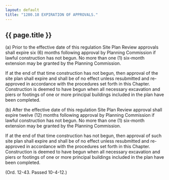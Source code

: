 ```yaml
---
layout: default 
title: "1280.18 EXPIRATION OF APPROVALS."
---
```


{{ page.title }}
----------------

​(a) Prior to the effective date of this regulation Site Plan Review
approvals shall expire six (6) months following approval by Planning
Commission if lawful construction has not begun. No more than one (1)
six-month extension may be granted by the Planning Commission.

If at the end of that time construction has not begun, then approval of
the site plan shall expire and shall be of no effect unless resubmitted
and re-approved in accordance with the procedures set forth in this
Chapter. Construction is deemed to have begun when all necessary
excavation and piers or footings of one or more principal buildings
included in the plan have been completed.

​(b) After the effective date of this regulation Site Plan Review
approval shall expire twelve (12) months following approval by Planning
Commission if lawful construction has not begun. No more than one (1)
six-month extension may be granted by the Planning Commission.

If at the end of that time construction has not begun, then approval of
such site plan shall expire and shall be of no effect unless resubmitted
and re-approved in accordance with the procedures set forth in this
Chapter. Construction is deemed to have begun when all necessary
excavation and piers or footings of one or more principal buildings
included in the plan have been completed.

(Ord. 12-43. Passed 10-4-12.)
